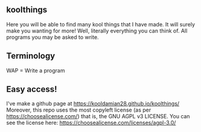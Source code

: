 ## koolthings
Here you will be able to find many kool things that I have made. It will surely make you wanting for more! Well, literally everything you can think of. All programs you may be asked to write.

## Terminology
WAP = Write a program

## Easy access!
I've make a github page at https://kooldamian28.github.io/koolthings/
Moreover, this repo uses the most copyleft license (as per https://choosealicense.com/) that is, the GNU AGPL v3 LICENSE. You can see the license here: https://choosealicense.com/licenses/agpl-3.0/
